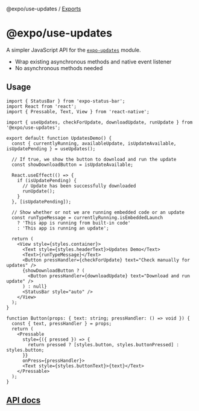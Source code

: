 @expo/use-updates / [Exports](modules.md)

# @expo/use-updates

A simpler JavaScript API for the [`expo-updates`](https://docs.expo.dev/versions/latest/sdk/updates/) module.

- Wrap existing asynchronous methods and native event listener
- No asynchronous methods needed

## Usage

```tsx UpdatesDemo.tsx
import { StatusBar } from 'expo-status-bar';
import React from 'react';
import { Pressable, Text, View } from 'react-native';

import { useUpdates, checkForUpdate, downloadUpdate, runUpdate } from '@expo/use-updates';

export default function UpdatesDemo() {
  const { currentlyRunning, availableUpdate, isUpdateAvailable, isUpdatePending } = useUpdates();

  // If true, we show the button to download and run the update
  const showDownloadButton = isUpdateAvailable;

  React.useEffect(() => {
    if (isUpdatePending) {
      // Update has been successfully downloaded
      runUpdate();
    }
  }, [isUpdatePending]);

  // Show whether or not we are running embedded code or an update
  const runTypeMessage = currentlyRunning.isEmbeddedLaunch
    ? 'This app is running from built-in code'
    : 'This app is running an update';

  return (
    <View style={styles.container}>
      <Text style={styles.headerText}>Updates Demo</Text>
      <Text>{runTypeMessage}</Text>
      <Button pressHandler={checkForUpdate} text="Check manually for updates" />
      {showDownloadButton ? (
        <Button pressHandler={downloadUpdate} text="Download and run update" />
      ) : null}
      <StatusBar style="auto" />
    </View>
  );
}

function Button(props: { text: string; pressHandler: () => void }) {
  const { text, pressHandler } = props;
  return (
    <Pressable
      style={({ pressed }) => {
        return pressed ? [styles.button, styles.buttonPressed] : styles.button;
      }}
      onPress={pressHandler}>
      <Text style={styles.buttonText}>{text}</Text>
    </Pressable>
  );
}
```

## [API docs](docs/modules.md)
